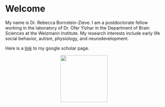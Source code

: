 # Welcome

My name is Dr. Rebecca Bornstein-Zieve. I am a postdoctorate fellow working in the laboratory of Dr. Ofer Yizhar in the Department of Brain Sciences at the Weizmann Institute. My research interests include early life social behavior, autism, physiology, and neurodevelopment.

Here is a [link](https://scholar.google.com/citations?user=i9eWpDgAAAAJ&hl=en&oi=ao) to my google scholar page.

<div align="center">
  <img src="https://raw.githubusercontent.com/rebka1989/rebka1989.github.io/main/assets/126775425/348f55d2-a5d1-4205-a966-afbf2c592c22" width="150">
</div>

